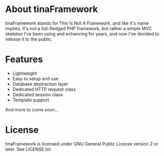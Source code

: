 About tinaFramework
===================

tinaFramework stands for This Is Not A Framework, and like it's name implies, it's not a full-fledged PHP framework, 
but rather a simple MVC skeleton I've been using and enhancing for years, and now I've decided to release it to the 
public.


Features
========

 - Lightweight
 - Easy to setup and use
 - Database abstraction layer
 - Dedicated HTTP request class
 - Dedicated session class
 - Template support

And more to come soon...


License
=======

tinaFramework is licensed under GNU General Public License version 2 or later. See LICENSE.txt
